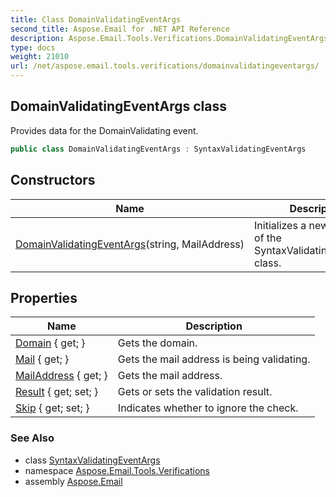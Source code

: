 ```yaml
---
title: Class DomainValidatingEventArgs
second_title: Aspose.Email for .NET API Reference
description: Aspose.Email.Tools.Verifications.DomainValidatingEventArgs class. Provides data for the DomainValidating event
type: docs
weight: 21010
url: /net/aspose.email.tools.verifications/domainvalidatingeventargs/
---
```

## DomainValidatingEventArgs class

Provides data for the DomainValidating event.

```csharp
public class DomainValidatingEventArgs : SyntaxValidatingEventArgs
```

## Constructors

| Name | Description |
| --- | --- |
| [DomainValidatingEventArgs](domainvalidatingeventargs/)(string, MailAddress) | Initializes a new instance of the SyntaxValidatingEventArgs class. |

## Properties

| Name | Description |
| --- | --- |
| [Domain](../../aspose.email.tools.verifications/domainvalidatingeventargs/domain/) { get; } | Gets the domain. |
| [Mail](../../aspose.email.tools.verifications/syntaxvalidatingeventargs/mail/) { get; } | Gets the mail address is being validating. |
| [MailAddress](../../aspose.email.tools.verifications/domainvalidatingeventargs/mailaddress/) { get; } | Gets the mail address. |
| [Result](../../aspose.email.tools.verifications/syntaxvalidatingeventargs/result/) { get; set; } | Gets or sets the validation result. |
| [Skip](../../aspose.email.tools.verifications/syntaxvalidatingeventargs/skip/) { get; set; } | Indicates whether to ignore the check. |

### See Also

* class [SyntaxValidatingEventArgs](../syntaxvalidatingeventargs/)
* namespace [Aspose.Email.Tools.Verifications](../../aspose.email.tools.verifications/)
* assembly [Aspose.Email](../../)


